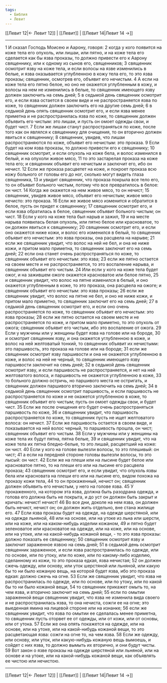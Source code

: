 ```yaml
---
tags:
  - Библия
  - Левит
---
```

[[Левит 12|← Левит 12]] | [[Левит]] | [[Левит 14|Левит 14 →]]

---
1 И сказал Господь Моисею и Аарону, говоря:
2 когда у кого появится на коже тела его опухоль, или лишаи, или пятно, и на коже тела его сделается как бы язва проказы, то должно привести его к Аарону священнику, или к одному из сынов его, священников;
3 священник осмотрит язву на коже тела, и если волосы на язве изменились в белые, и язва оказывается углубленною в кожу тела его, то это язва проказы; священник, осмотрев его, объявит его нечистым.
4 А если на коже тела его пятно белое, но оно не окажется углубленным в кожу, и волосы на нем не изменились в белые, то священник имеющего язву должен заключить на семь дней;
5 в седьмой день священник осмотрит его, и если язва остается в своем виде и не распространяется язва по коже, то священник должен заключить его на другие семь дней;
6 в седьмой день опять священник осмотрит его, и если язва менее приметна и не распространилась язва по коже, то священник должен объявить его чистым: это лишаи, и пусть он омоет одежды свои, и будет чист.
7 Если же лишаи станут распространяться по коже, после того как он являлся к священнику для очищения, то он вторично должен явиться к священнику;
8 священник, увидев, что лишаи распространяются по коже, объявит его нечистым: это проказа.
9 Если будет на ком язва проказы, то должно привести его к священнику;
10 священник осмотрит, и если опухоль на коже бела, и волос изменился в белый, и на опухоли живое мясо,
11 то это застарелая проказа на коже тела его; и священник объявит его нечистым и заключит его, ибо он нечист.
12 Если же проказа расцветет на коже, и покроет проказа всю кожу больного от головы его до ног, сколько могут видеть глаза священника,
13 и увидит священник, что проказа покрыла все тело его, то он объявит больного чистым, потому что все превратилось в белое: он чист.
14 Когда же окажется на нем живое мясо, то он нечист;
15 священник, увидев живое мясо, объявит его нечистым; живое мясо нечисто: это проказа.
16 Если же живое мясо изменится и обратится в белое, пусть он придет к священнику;
17 священник осмотрит его, и если язва обратилась в белое, священник объявит больного чистым; он чист.
18 Если у кого на коже тела был нарыв и зажил,
19 и на месте нарыва появилась белая опухоль, или пятно белое или красноватое, то он должен явиться к священнику;
20 священник осмотрит его, и если оно окажется ниже кожи, и волос его изменился в белый, то священник объявит его нечистым: это язва проказы, она расцвела на нарыве;
21 если же священник увидит, что волос на ней не бел, и она не ниже кожи, и притом мало приметна, то священник заключит его на семь дней;
22 если она станет очень распространяться по коже, то священник объявит его нечистым: это язва;
23 если же пятно остается на своем месте и не распространяется, то это воспаление нарыва, и священник объявит его чистым.
24 Или если у кого на коже тела будет ожог, и на зажившем ожоге окажется красноватое или белое пятно,
25 и священник увидит, что волос на пятне изменился в белый, и оно окажется углубленным в коже, то это проказа, она расцвела на ожоге; и священник объявит его нечистым: это язва проказы;
26 если же священник увидит, что волос на пятне не бел, и оно не ниже кожи, и притом мало приметно, то священник заключит его на семь дней;
27 в седьмой день священник осмотрит его, и если оно очень распространяется по коже, то священник объявит его нечистым: это язва проказы;
28 если же пятно остается на своем месте и не распространяется по коже, и притом мало приметно, то это опухоль от ожога; священник объявит его чистым, ибо это воспаление от ожога.
29 Если у мужчины или у женщины будет язва на голове или на бороде,
30 и осмотрит священник язву, и она окажется углубленною в коже, и волос на ней желтоватый тонкий, то священник объявит их нечистыми: это паршивость, это проказа на голове или на бороде;
31 если же священник осмотрит язву паршивости и она не окажется углубленною в коже, и волос на ней не черный, то священник имеющего язву паршивости заключит на семь дней;
32 в седьмой день священник осмотрит язву, и если паршивость не распространяется, и нет на ней желтоватого волоса, и паршивость не окажется углубленною в коже,
33 то больного должно остричь, но паршивого места не остригать, и священник должен паршивого вторично заключить на семь дней;
34 в седьмой день священник осмотрит паршивость, и если паршивость не распространяется по коже и не окажется углубленною в коже, то священник объявит его чистым; пусть он омоет одежды свои, и будет чист.
35 Если же после очищения его будет очень распространяться паршивость по коже,
36 и священник увидит, что паршивость распространяется по коже, то священник пусть не ищет желтоватого волоса: он нечист.
37 Если же паршивость остается в своем виде, и показывается на ней волос черный, то паршивость прошла, он чист; священник объявит его чистым.
38 Если у мужчины или у женщины на коже тела их будут пятна, пятна белые,
39 и священник увидит, что на коже тела их пятна бледно-белые, то это лишай, расцветший на коже: он чист.
40 Если у кого на голове вылезли волосы, то это плешивый: он чист;
41 а если на передней стороне головы вылезли волосы, то это лысый: он чист.
42 Если же на плеши или на лысине будет белое или красноватое пятно, то на плеши его или на лысине его расцвела проказа;
43 священник осмотрит его, и если увидит, что опухоль язвы бела или красновата на плеши его или на лысине его, видом похожа на проказу кожи тела,
44 то он прокаженный, нечист он; священник должен объявить его нечистым, у него на голове язва.
45 У прокаженного, на котором эта язва, должна быть разодрана одежда, и голова его должна быть не покрыта, и до уст он должен быть закрыт и кричать: нечист! нечист!
46 Во все дни, доколе на нем язва, он должен быть нечист, нечист он; он должен жить отдельно, вне стана жилище его.
47 Если язва проказы будет на одежде, на одежде шерстяной, или на одежде льняной,
48 или на основе, или на утоке из льна или шерсти, или на коже, или на каком-нибудь изделии кожаном,
49 и пятно будет зеленоватое или красноватое на одежде, или на коже, или на основе, или на утоке, или на какой-нибудь кожаной вещи, - то это язва проказы: должно показать ее священнику;
50 священник осмотрит язву и заключит зараженное язвою на семь дней;
51 в седьмой день осмотрит священник зараженное, и если язва распространилась по одежде, или по основе, или по утоку, или по коже, или по какому-либо изделию, сделанному из кожи, то это проказа едкая, язва нечистая;
52 он должен сжечь одежду, или основу, или уток шерстяной или льняной, или какую бы то ни было кожаную вещь, на которой будет язва, ибо это проказа едкая: должно сжечь на огне.
53 Если же священник увидит, что язва не распространилась по одежде, или по основе, или по утоку, или по какой бы то ни было кожаной вещи,
54 то священник прикажет омыть то, на чем язва, и вторично заключит на семь дней;
55 если по омытии зараженной вещи священник увидит, что язва не изменила вида своего и не распространилась язва, то она нечиста, сожги ее на огне; это выеденная ямина на лицевой стороне или на изнанке;
56 если же священник увидит, что язва по омытии ее сделалась менее приметна, то священник пусть оторвет ее от одежды, или от кожи, или от основы, или от утока.
57 Если же она опять покажется на одежде, или на основе, или на утоке, или на какой-нибудь кожаной вещи, то это расцветающая язва: сожги на огне то, на чем язва.
58 Если же одежду, или основу, или уток, или какую-нибудь кожаную вещь вымоешь, и сойдет с них язва, то должно вымыть их вторично, и они будут чисты.
59 Вот закон о язве проказы на одежде шерстяной или льняной, или на основе и на утоке, или на какой-нибудь кожаной вещи, как объявлять ее чистою или нечистою.

---
[[Левит 12|← Левит 12]] | [[Левит]] | [[Левит 14|Левит 14 →]]